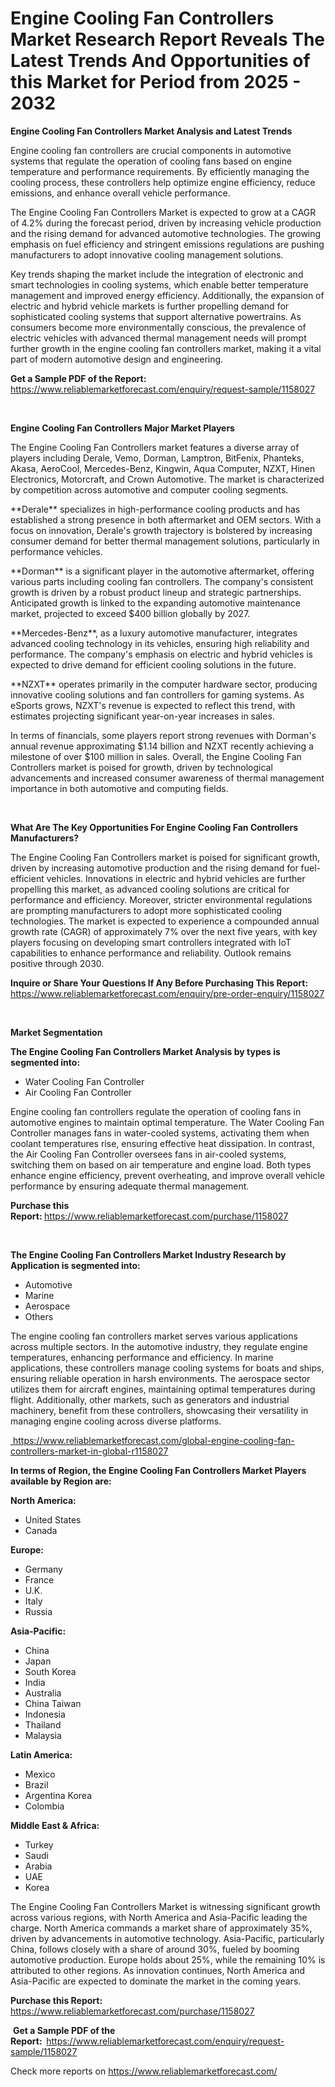 <p><h1>Engine Cooling Fan Controllers Market Research Report Reveals The Latest Trends And Opportunities of this Market for Period from 2025 - 2032</h1></p><p><strong>Engine Cooling Fan Controllers Market Analysis and Latest Trends</strong></p>
<p><p>Engine cooling fan controllers are crucial components in automotive systems that regulate the operation of cooling fans based on engine temperature and performance requirements. By efficiently managing the cooling process, these controllers help optimize engine efficiency, reduce emissions, and enhance overall vehicle performance. </p><p>The Engine Cooling Fan Controllers Market is expected to grow at a CAGR of 4.2% during the forecast period, driven by increasing vehicle production and the rising demand for advanced automotive technologies. The growing emphasis on fuel efficiency and stringent emissions regulations are pushing manufacturers to adopt innovative cooling management solutions. </p><p>Key trends shaping the market include the integration of electronic and smart technologies in cooling systems, which enable better temperature management and improved energy efficiency. Additionally, the expansion of electric and hybrid vehicle markets is further propelling demand for sophisticated cooling systems that support alternative powertrains. As consumers become more environmentally conscious, the prevalence of electric vehicles with advanced thermal management needs will prompt further growth in the engine cooling fan controllers market, making it a vital part of modern automotive design and engineering.</p></p>
<p><strong>Get a Sample PDF of the Report:&nbsp;</strong> <a href="https://www.reliablemarketforecast.com/enquiry/request-sample/1158027?utm_campaign=2460&utm_medium=2&utm_source=Github&utm_content=ia&utm_term=24022025&utm_id=engine-cooling-fan-controllers">https://www.reliablemarketforecast.com/enquiry/request-sample/1158027</a></p>
<p>&nbsp;</p>
<p><strong>Engine Cooling Fan Controllers Major Market Players</strong></p>
<p><p>The Engine Cooling Fan Controllers market features a diverse array of players including Derale, Vemo, Dorman, Lamptron, BitFenix, Phanteks, Akasa, AeroCool, Mercedes-Benz, Kingwin, Aqua Computer, NZXT, Hinen Electronics, Motorcraft, and Crown Automotive. The market is characterized by competition across automotive and computer cooling segments.</p><p>**Derale** specializes in high-performance cooling products and has established a strong presence in both aftermarket and OEM sectors. With a focus on innovation, Derale's growth trajectory is bolstered by increasing consumer demand for better thermal management solutions, particularly in performance vehicles.</p><p>**Dorman** is a significant player in the automotive aftermarket, offering various parts including cooling fan controllers. The company's consistent growth is driven by a robust product lineup and strategic partnerships. Anticipated growth is linked to the expanding automotive maintenance market, projected to exceed $400 billion globally by 2027.</p><p>**Mercedes-Benz**, as a luxury automotive manufacturer, integrates advanced cooling technology in its vehicles, ensuring high reliability and performance. The company's emphasis on electric and hybrid vehicles is expected to drive demand for efficient cooling solutions in the future.</p><p>**NZXT** operates primarily in the computer hardware sector, producing innovative cooling solutions and fan controllers for gaming systems. As eSports grows, NZXT's revenue is expected to reflect this trend, with estimates projecting significant year-on-year increases in sales.</p><p>In terms of financials, some players report strong revenues with Dorman's annual revenue approximating $1.14 billion and NZXT recently achieving a milestone of over $100 million in sales. Overall, the Engine Cooling Fan Controllers market is poised for growth, driven by technological advancements and increased consumer awareness of thermal management importance in both automotive and computing fields.</p></p>
<p>&nbsp;</p>
<p><strong>What Are The Key Opportunities For Engine Cooling Fan Controllers Manufacturers?</strong></p>
<p><p>The Engine Cooling Fan Controllers market is poised for significant growth, driven by increasing automotive production and the rising demand for fuel-efficient vehicles. Innovations in electric and hybrid vehicles are further propelling this market, as advanced cooling solutions are critical for performance and efficiency. Moreover, stricter environmental regulations are prompting manufacturers to adopt more sophisticated cooling technologies. The market is expected to experience a compounded annual growth rate (CAGR) of approximately 7% over the next five years, with key players focusing on developing smart controllers integrated with IoT capabilities to enhance performance and reliability. Outlook remains positive through 2030.</p></p>
<p><strong>Inquire or Share Your Questions If Any Before Purchasing This Report:</strong> <a href="https://www.reliablemarketforecast.com/enquiry/pre-order-enquiry/1158027?utm_campaign=2460&utm_medium=2&utm_source=Github&utm_content=ia&utm_term=24022025&utm_id=engine-cooling-fan-controllers">https://www.reliablemarketforecast.com/enquiry/pre-order-enquiry/1158027</a></p>
<p>&nbsp;</p>
<p><strong>Market Segmentation</strong></p>
<p><strong>The Engine Cooling Fan Controllers Market Analysis by types is segmented into:</strong></p>
<p><ul><li>Water Cooling Fan Controller</li><li>Air Cooling Fan Controller</li></ul></p>
<p><p>Engine cooling fan controllers regulate the operation of cooling fans in automotive engines to maintain optimal temperature. The Water Cooling Fan Controller manages fans in water-cooled systems, activating them when coolant temperatures rise, ensuring effective heat dissipation. In contrast, the Air Cooling Fan Controller oversees fans in air-cooled systems, switching them on based on air temperature and engine load. Both types enhance engine efficiency, prevent overheating, and improve overall vehicle performance by ensuring adequate thermal management.</p></p>
<p><strong>Purchase this Report:&nbsp;</strong><a href="https://www.reliablemarketforecast.com/purchase/1158027?utm_campaign=2460&utm_medium=2&utm_source=Github&utm_content=ia&utm_term=24022025&utm_id=engine-cooling-fan-controllers">https://www.reliablemarketforecast.com/purchase/1158027</a></p>
<p>&nbsp;</p>
<p><strong>The Engine Cooling Fan Controllers Market Industry Research by Application is segmented into:</strong></p>
<p><ul><li>Automotive</li><li>Marine</li><li>Aerospace</li><li>Others</li></ul></p>
<p><p>The engine cooling fan controllers market serves various applications across multiple sectors. In the automotive industry, they regulate engine temperatures, enhancing performance and efficiency. In marine applications, these controllers manage cooling systems for boats and ships, ensuring reliable operation in harsh environments. The aerospace sector utilizes them for aircraft engines, maintaining optimal temperatures during flight. Additionally, other markets, such as generators and industrial machinery, benefit from these controllers, showcasing their versatility in managing engine cooling across diverse platforms.</p></p>
<p><a href="https://www.reliablemarketforecast.com/global-engine-cooling-fan-controllers-market-in-global-r1158027?utm_campaign=2460&utm_medium=2&utm_source=Github&utm_content=ia&utm_term=24022025&utm_id=engine-cooling-fan-controllers">&nbsp;https://www.reliablemarketforecast.com/global-engine-cooling-fan-controllers-market-in-global-r1158027</a></p>
<p><strong>In terms of Region, the Engine Cooling Fan Controllers Market Players available by Region are:</strong></p>
<p>
    <p> <strong> North America: </strong>
        <ul>
            <li>United States</li>
            <li>Canada</li>
        </ul>
        </p> 
    <p> <strong> Europe: </strong>
        <ul>
            <li>Germany</li>
            <li>France</li>
            <li>U.K.</li>
            <li>Italy</li>
            <li>Russia</li>
        </ul>
        </p> 
    <p> <strong> Asia-Pacific: </strong>
        <ul>
            <li>China</li>
            <li>Japan</li>
            <li>South Korea</li>
            <li>India</li>
            <li>Australia</li>
            <li>China Taiwan</li>
            <li>Indonesia</li>
            <li>Thailand</li>
            <li>Malaysia</li>
        </ul>
        </p> 
    <p> <strong> Latin America: </strong>
        <ul>
            <li>Mexico</li>
            <li>Brazil</li>
            <li>Argentina Korea</li>
            <li>Colombia</li>
        </ul>
        </p> 
    <p> <strong> Middle East & Africa: </strong>
        <ul>
            <li>Turkey</li>
            <li>Saudi</li>
            <li>Arabia</li>
            <li>UAE</li>
            <li>Korea</li>
        </ul>
    </p>
    </p>
<p><p>The Engine Cooling Fan Controllers Market is witnessing significant growth across various regions, with North America and Asia-Pacific leading the charge. North America commands a market share of approximately 35%, driven by advancements in automotive technology. Asia-Pacific, particularly China, follows closely with a share of around 30%, fueled by booming automotive production. Europe holds about 25%, while the remaining 10% is attributed to other regions. As innovation continues, North America and Asia-Pacific are expected to dominate the market in the coming years.</p></p>
<p><strong>Purchase this Report: </strong><a href="https://www.reliablemarketforecast.com/purchase/1158027?utm_campaign=2460&utm_medium=2&utm_source=Github&utm_content=ia&utm_term=24022025&utm_id=engine-cooling-fan-controllers">https://www.reliablemarketforecast.com/purchase/1158027</a></p>
<p>&nbsp;<strong>Get a Sample PDF of the Report:&nbsp;&nbsp;</strong><a href="https://www.reliablemarketforecast.com/enquiry/request-sample/1158027?utm_campaign=2460&utm_medium=2&utm_source=Github&utm_content=ia&utm_term=24022025&utm_id=engine-cooling-fan-controllers">https://www.reliablemarketforecast.com/enquiry/request-sample/1158027</a></p>
<p><strong></strong></p>
<p>Check more reports on <a href="https://www.reliablemarketforecast.com/?utm_campaign=2460&utm_medium=2&utm_source=Github&utm_content=ia&utm_term=24022025&utm_id=engine-cooling-fan-controllers">https://www.reliablemarketforecast.com/</a></p>